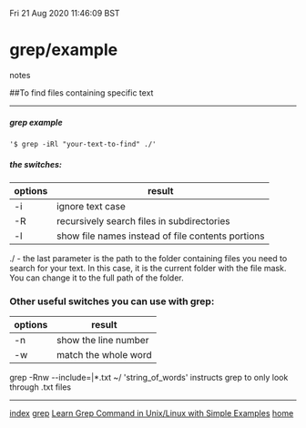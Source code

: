 Fri 21 Aug 2020 11:46:09 BST

# grep/example
notes

##To find files containing specific text
___
##### grep example

	'$ grep -iRl "your-text-to-find" ./'

##### the switches:
| options | result           |
| ------- | ---------------- |
| -i      | ignore text case |
| -R      | recursively search files in subdirectories |
| -l      | show file names instead of file contents portions |

./ - the last parameter is the path to the folder containing files you need to search for your text. In this case, it is the current folder with the file mask. You can change it to the full path of the folder.

### Other useful switches you can use with grep:
| options | result               |
| ------- | -------------------- |
| -n      | show the line number |
| -w      | match the whole word |

grep -Rnw --include=|*.txt ~/ 'string_of_words' instructs grep to only look through .txt files
___
[index](./index-file.md)
[grep](./grep-index.md)
[Learn Grep Command in Unix/Linux with Simple Examples](https://www.linuxteacher.com/grep-command-in-unix-linux-with-examples/)
[home](./home.md)
